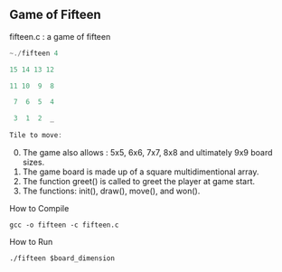 ## Game of Fifteen

fifteen.c : a game of fifteen
```javascript
~./fifteen 4

15 14 13 12

11 10  9  8

 7  6  5  4

 3  1  2  _
 
Tile to move:
```
0. The game also allows : 5x5, 6x6, 7x7, 8x8 and ultimately 9x9 board sizes.
1. The game board is made up of a square multidimentional array.
2. The function greet() is called to greet the player at game start.
3. The functions: init(), draw(), move(), and won().

How to Compile
```
gcc -o fifteen -c fifteen.c
```
How to Run 
```
./fifteen $board_dimension
```
